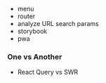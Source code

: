 - menu
- router
- analyze URL search params
- storybook
- pwa

### One vs Another

- React Query vs SWR
